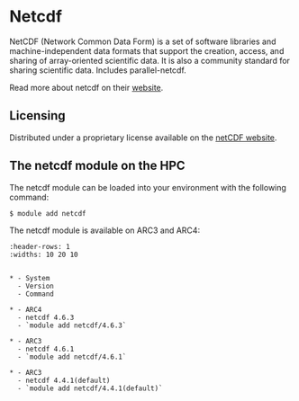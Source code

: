 # Netcdf

NetCDF (Network Common Data Form) is a set of software libraries and machine-independent data formats that support the creation, access, and sharing of array-oriented scientific data. It is also a community standard for sharing scientific data. Includes parallel-netcdf.



Read more about netcdf on their [website](http://www.unidata.ucar.edu/software/netcdf/).





## Licensing

Distributed under a proprietary license available on the [netCDF website](https://www.unidata.ucar.edu/software/netcdf/copyright.html).



## The netcdf module on the HPC

The netcdf module can be loaded into your environment with the following command:

```bash
$ module add netcdf
```

The netcdf module is available on ARC3 and ARC4:

```{list-table}
:header-rows: 1
:widths: 10 20 10


* - System
  - Version
  - Command

* - ARC4
  - netcdf 4.6.3
  - `module add netcdf/4.6.3`

* - ARC3
  - netcdf 4.6.1
  - `module add netcdf/4.6.1`

* - ARC3
  - netcdf 4.4.1(default)
  - `module add netcdf/4.4.1(default)`



```
